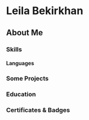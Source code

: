 # Leila Bekirkhan

## About Me

### Skills

#### Languages

### Some Projects

### Education

### Certificates & Badges